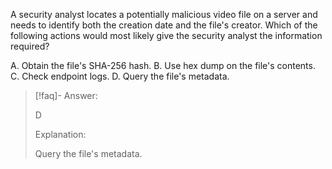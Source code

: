 
A security analyst locates a potentially malicious video file on a server and needs to identify both the creation date and the file's creator. Which of the following actions would most likely give the security analyst the information required? 

A. Obtain the file's SHA-256 hash. 
B. Use hex dump on the file's contents. 
C. Check endpoint logs. 
D. Query the file's metadata.

> [!faq]- Answer: 
> 
> D 
> 
> Explanation: 
> 
> Query the file's metadata.

